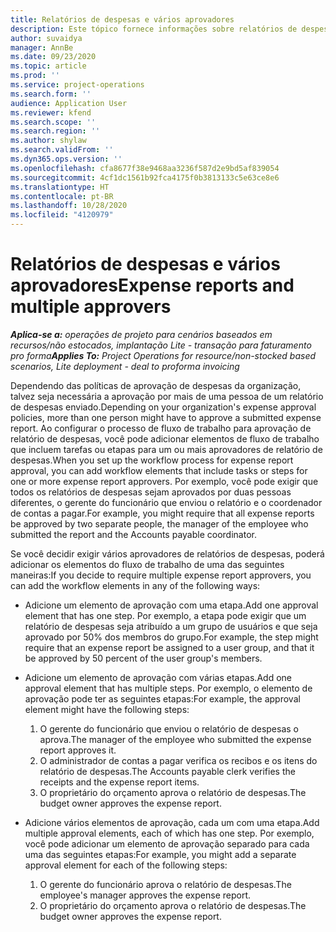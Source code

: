 ```yaml
---
title: Relatórios de despesas e vários aprovadores
description: Este tópico fornece informações sobre relatórios de despesas que requerem aprovação de mais de uma pessoa.
author: suvaidya
manager: AnnBe
ms.date: 09/23/2020
ms.topic: article
ms.prod: ''
ms.service: project-operations
ms.search.form: ''
audience: Application User
ms.reviewer: kfend
ms.search.scope: ''
ms.search.region: ''
ms.author: shylaw
ms.search.validFrom: ''
ms.dyn365.ops.version: ''
ms.openlocfilehash: cfa8677f38e9468aa3236f587d2e9bd5af839054
ms.sourcegitcommit: 4cf1dc1561b92fca4175f0b3813133c5e63ce8e6
ms.translationtype: HT
ms.contentlocale: pt-BR
ms.lasthandoff: 10/28/2020
ms.locfileid: "4120979"
---
```

# <a name="expense-reports-and-multiple-approvers"></a><span data-ttu-id="81768-103">Relatórios de despesas e vários aprovadores</span><span class="sxs-lookup"><span data-stu-id="81768-103">Expense reports and multiple approvers</span></span>

<span data-ttu-id="81768-104">_**Aplica-se a:** operações de projeto para cenários baseados em recursos/não estocados, implantação Lite - transação para faturamento pro forma_</span><span class="sxs-lookup"><span data-stu-id="81768-104">_**Applies To:** Project Operations for resource/non-stocked based scenarios, Lite deployment - deal to proforma invoicing_</span></span>

<span data-ttu-id="81768-105">Dependendo das políticas de aprovação de despesas da organização, talvez seja necessária a aprovação por mais de uma pessoa de um relatório de despesas enviado.</span><span class="sxs-lookup"><span data-stu-id="81768-105">Depending on your organization's expense approval policies, more than one person might have to approve a submitted expense report.</span></span> <span data-ttu-id="81768-106">Ao configurar o processo de fluxo de trabalho para aprovação de relatório de despesas, você pode adicionar elementos de fluxo de trabalho que incluem tarefas ou etapas para um ou mais aprovadores de relatório de despesas.</span><span class="sxs-lookup"><span data-stu-id="81768-106">When you set up the workflow process for expense report approval, you can add workflow elements that include tasks or steps for one or more expense report approvers.</span></span> <span data-ttu-id="81768-107">Por exemplo, você pode exigir que todos os relatórios de despesas sejam aprovados por duas pessoas diferentes, o gerente do funcionário que enviou o relatório e o coordenador de contas a pagar.</span><span class="sxs-lookup"><span data-stu-id="81768-107">For example, you might require that all expense reports be approved by two separate people, the manager of the employee who submitted the report and the Accounts payable coordinator.</span></span>

<span data-ttu-id="81768-108">Se você decidir exigir vários aprovadores de relatórios de despesas, poderá adicionar os elementos do fluxo de trabalho de uma das seguintes maneiras:</span><span class="sxs-lookup"><span data-stu-id="81768-108">If you decide to require multiple expense report approvers, you can add the workflow elements in any of the following ways:</span></span>

- <span data-ttu-id="81768-109">Adicione um elemento de aprovação com uma etapa.</span><span class="sxs-lookup"><span data-stu-id="81768-109">Add one approval element that has one step.</span></span> <span data-ttu-id="81768-110">Por exemplo, a etapa pode exigir que um relatório de despesas seja atribuído a um grupo de usuários e que seja aprovado por 50% dos membros do grupo.</span><span class="sxs-lookup"><span data-stu-id="81768-110">For example, the step might require that an expense report be assigned to a user group, and that it be approved by 50 percent of the user group's members.</span></span>
- <span data-ttu-id="81768-111">Adicione um elemento de aprovação com várias etapas.</span><span class="sxs-lookup"><span data-stu-id="81768-111">Add one approval element that has multiple steps.</span></span> <span data-ttu-id="81768-112">Por exemplo, o elemento de aprovação pode ter as seguintes etapas:</span><span class="sxs-lookup"><span data-stu-id="81768-112">For example, the approval element might have the following steps:</span></span>

    1. <span data-ttu-id="81768-113">O gerente do funcionário que enviou o relatório de despesas o aprova.</span><span class="sxs-lookup"><span data-stu-id="81768-113">The manager of the employee who submitted the expense report approves it.</span></span>
    2. <span data-ttu-id="81768-114">O administrador de contas a pagar verifica os recibos e os itens do relatório de despesas.</span><span class="sxs-lookup"><span data-stu-id="81768-114">The Accounts payable clerk verifies the receipts and the expense report items.</span></span>
    3. <span data-ttu-id="81768-115">O proprietário do orçamento aprova o relatório de despesas.</span><span class="sxs-lookup"><span data-stu-id="81768-115">The budget owner approves the expense report.</span></span>

- <span data-ttu-id="81768-116">Adicione vários elementos de aprovação, cada um com uma etapa.</span><span class="sxs-lookup"><span data-stu-id="81768-116">Add multiple approval elements, each of which has one step.</span></span> <span data-ttu-id="81768-117">Por exemplo, você pode adicionar um elemento de aprovação separado para cada uma das seguintes etapas:</span><span class="sxs-lookup"><span data-stu-id="81768-117">For example, you might add a separate approval element for each of the following steps:</span></span>

    1. <span data-ttu-id="81768-118">O gerente do funcionário aprova o relatório de despesas.</span><span class="sxs-lookup"><span data-stu-id="81768-118">The employee's manager approves the expense report.</span></span>
    2. <span data-ttu-id="81768-119">O proprietário do orçamento aprova o relatório de despesas.</span><span class="sxs-lookup"><span data-stu-id="81768-119">The budget owner approves the expense report.</span></span>
